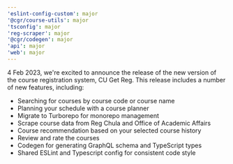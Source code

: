 ```yaml
---
'eslint-config-custom': major
'@cgr/course-utils': major
'tsconfig': major
'reg-scraper': major
'@cgr/codegen': major
'api': major
'web': major
---
```


4 Feb 2023, we're excited to announce the release of the new version of the course registration system, CU Get Reg. This release includes a number of new features, including:

- Searching for courses by course code or course name
- Planning your schedule with a course planner
- Migrate to Turborepo for monorepo management
- Scrape course data from Reg Chula and Office of Academic Affairs
- Course recommendation based on your selected course history
- Review and rate the courses
- Codegen for generating GraphQL schema and TypeScript types
- Shared ESLint and Typescript config for consistent code style
